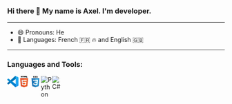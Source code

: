 ### Hi there 👋 My name is Axel. I'm developer.
---
- 😄 Pronouns: He
- 👅 Languages: French 🇫🇷 🔥 and English 🇬🇧
---
### Languages and Tools:
<img align="left" alt="Visual Studio Code" width="26px" src="https://raw.githubusercontent.com/github/explore/80688e429a7d4ef2fca1e82350fe8e3517d3494d/topics/visual-studio-code/visual-studio-code.png" />
<img align="left" alt="HTML5" width="26px" src="https://raw.githubusercontent.com/github/explore/80688e429a7d4ef2fca1e82350fe8e3517d3494d/topics/html/html.png" />
<img align="left" alt="CSS3" width="26px" src="https://raw.githubusercontent.com/github/explore/80688e429a7d4ef2fca1e82350fe8e3517d3494d/topics/css/css.png" />
<img align="left" alt="Python" width="26px" src="https://user-images.githubusercontent.com/29656920/97880882-b4e93d00-1d47-11eb-9708-d4e6afeecd37.png"/>
<img align="left" alt="C#" width="26px" src="[https://user-images.githubusercontent.com/29656920/97880882-b4e93d00-1d47-11eb-9708-d4e6afeecd37.png](https://upload.wikimedia.org/wikipedia/commons/thumb/b/bd/Logo_C_sharp.svg/1200px-Logo_C_sharp.svg.png)https://upload.wikimedia.org/wikipedia/commons/thumb/b/bd/Logo_C_sharp.svg/1200px-Logo_C_sharp.svg.png"/>

